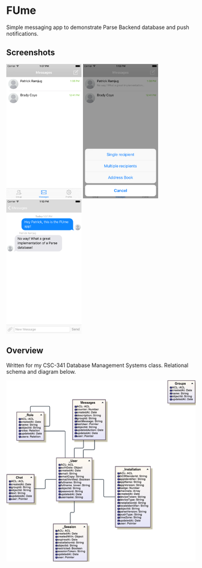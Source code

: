 # FUme
Simple messaging app to demonstrate Parse Backend database and push notifications.

## Screenshots
<img src="./Screenshots/screenshot1.png" alt="screenshot1" width="200" />
<img src="./Screenshots/screenshot2.png" alt="screenshot2" width="200" />
<img src="./Screenshots/screenshot3.png" alt="screenshot3" width="200" />

## Overview
Written for my CSC-341 Database Management Systems class. Relational schema and diagram below.

<img src="./Screenshots/ParseERD.png" alt="screenshot3"  width="700" />
